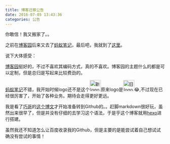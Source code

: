 ```yaml
---
title: 博客迁移公告
date: 2016-07-05 13:43:36
categories: 公告
---
```


你敢信！我又搬家了。。

之前在[博客园](http://www.cnblogs.com/madordie/)后来又去了[蚂蚁笔记](http://madordie.leanote.com)，最后吧，我就到了[这里](https://madordie.github.io)。

说下大体感受：

[博客园](http://www.cnblogs.com)挺好的，不过不喜欢其编码方式，真的不喜欢。博客园的主题什么的都是可以定制，但是总归是写起来比较费劲的。

[蚂蚁笔记](https://leanote.com)不错，我开始时候logo还不是这个<img src="http://7xvzwi.com1.z0.glb.clouddn.com/leanote_new_logo.png" width=35 alt="新logo">原来logo是<img src="http://7xvzwi.com1.z0.glb.clouddn.com/leanote_old_logo.png" width=35 alt="旧logo" >😂,不过现在已经很厉害了，开始了各种业务。期待会走得更好更远。

我是看了[巧哥](http://blog.devtang.com)的[这个博文](http://blog.devtang.com/2012/02/10/setup-blog-based-on-github/)才开始准备转到Github的。。赶脚markdown很好玩，虽然出来很早了，但是并没有仔细的去学习这个语法，于是乎这个博客就用[hexo](https://hexo.io)进行搭建。

虽然我还不知道怎么让百度收录我的Github，但是主要的是能尝试着自己想试试确没有尝试的事情！